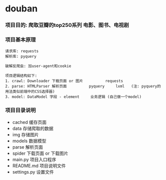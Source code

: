 # douban

### 项目目的:    爬取豆瓣的top250系列 电影、图书、电视剧

### 项目基本原理
    请求库: requests
    解析库: pyquery

    破解反爬虫: 加user-agent和cookie
        
    项目逻辑结构如下:
    1. crawl: Downloader 下载页面 or 图片          requests
    2. parse: HTMLParser 解析页面          pyquery     lxml   (注: pyquery的用法类似前端中的CSS选择器)
    3. model: DataModel 字段 - element     业务逻辑 (自己做一个model)


### 项目目录说明
* cached 缓存页面
* data 存储爬取的数据
* img 存储图片
* models 数据模型
* parse 解析页面
* spider 下载页面 or 下载图片
* main.py 项目入口程序
* README.md 项目说明文件
* settings.py 设置文件

